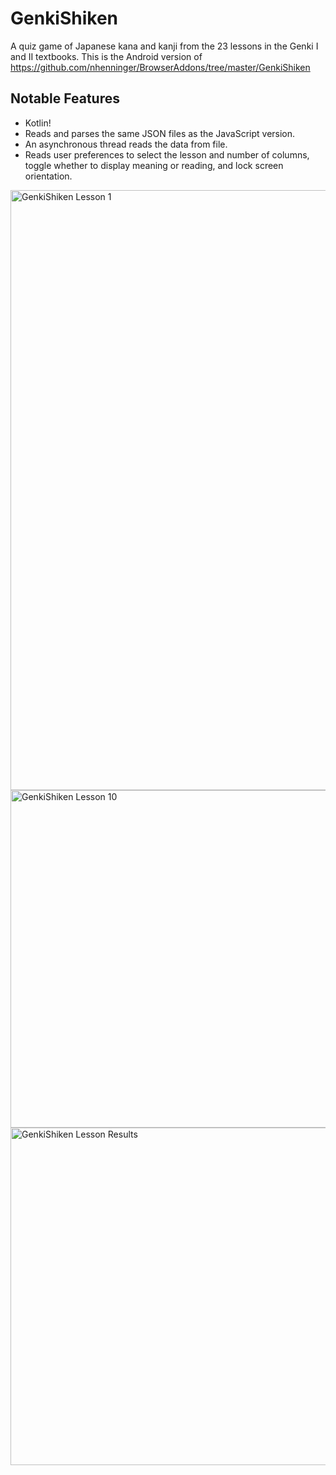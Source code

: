 # GenkiShiken

A quiz game of Japanese kana and kanji from the 23 lessons in the Genki I and II textbooks.  This is the Android version of https://github.com/nhenninger/BrowserAddons/tree/master/GenkiShiken

## Notable Features
* Kotlin!
* Reads and parses the same JSON files as the JavaScript version.
* An asynchronous thread reads the data from file.
* Reads user preferences to select the lesson and number of columns, toggle whether to display meaning or reading, and lock screen orientation.

<img src="https://github.com/nhenninger/ShinkeiSuijaku/blob/master/GenkiShiken_lesson1_phone_portrait.png" alt="GenkiShiken Lesson 1" height="960" width="540" />
<img src="https://github.com/nhenninger/ShinkeiSuijaku/blob/master/GenkiShiken_lesson10_phone_landscape.png" alt="GenkiShiken Lesson 10" height="540" width="960" />
<img src="https://github.com/nhenninger/ShinkeiSuijaku/blob/master/GenkiShiken_lesson3_phone_landscape_results.png" alt="GenkiShiken Lesson Results" height="540" width="960" />
